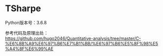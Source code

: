 # TSharpe

Python版本号：3.6.8

参考代码及原理出处：<br>
https://github.com/hugo2046/Quantitative-analysis/tree/master/C-%E6%8B%A9%E6%97%B6%E7%B1%BB/%E6%97%B6%E5%8F%98%E5%A4%8F%E6%99%AE


